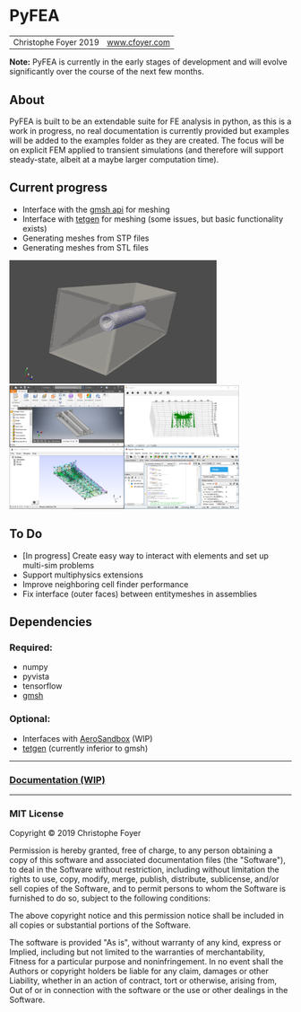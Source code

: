 <h1 id="pyfea">PyFEA</h1>

<table>
  <tbody>
    <tr>
      <td>Christophe Foyer 2019</td>
      <td><a href="https://www.cfoyer.com">www.cfoyer.com</a></td>
    </tr>
  </tbody>
</table>

<p><strong>Note:</strong> PyFEA is currently in the early stages of development and will evolve significantly over the course of the next few months.</p>

<h2 id="about">About</h2>
<p>PyFEA is built to be an extendable suite for FE analysis in python, as this is a work in progress, no real documentation is currently provided but examples will be added to the examples folder as they are created. 
The focus will be on explicit FEM applied to transient simulations (and therefore will support steady-state, albeit at a maybe larger computation time).</p>

<h2 id="current-progress">Current progress</h2>
<ul>
  <li>Interface with the <a href="https://gitlab.onelab.info/gmsh/gmsh/blob/master/api/gmsh.py">gmsh api</a> for meshing</li>
  <li>Interface with <a href="https://github.com/pyvista/tetgen/tree/master/tetgen">tetgen</a> for meshing (some issues, but basic functionality exists)</li>
  <li>Generating meshes from STP files</li>
  <li>Generating meshes from STL files</li>
</ul>

<div>
<img src="project_files/screenshots/meshing2.png" height=220 />
<img src="project_files/screenshots/meshing.png" height=220 />
</div>

<h2 id="to-do">To Do</h2>
<ul>
  <li>[In progress] Create easy way to interact with elements and set up multi-sim problems</li>
  <li>Support multiphysics extensions</li>
  <li>Improve neighboring cell finder performance</li>
  <li>Fix interface (outer faces) between entitymeshes in assemblies</li>
</ul>

<h2 id="dependencies">Dependencies</h2>
<h3 id="required">Required:</h3>
<ul>
  <li>numpy</li>
  <li>pyvista</li>
  <li>tensorflow</li>
  <li><a href="https://gmsh.info/">gmsh</a></li>
</ul>

<h3 id="optional">Optional:</h3>
<ul>
  <li>Interfaces with <a href="https://github.com/peterdsharpe/AeroSandbox">AeroSandbox</a> (WIP)</li>
  <li><a href="https://github.com/pyvista/tetgen/tree/master/tetgen">tetgen</a> (currently inferior to gmsh)</li>
</ul>

<hr />

<h3 id="documentation-wip"><a href="http://pyfea.cfoyer.com/docs/build/html/index.html">Documentation (WIP)</a></h3>

<hr />

<h3 id="mit-license">MIT License</h3>

<p>Copyright © 2019 Christophe Foyer</p>

<p>Permission is hereby granted, free of charge, to any person obtaining a copy
of this software and associated documentation files (the "Software"), to deal
in the Software without restriction, including without limitation the rights
to use, copy, modify, merge, publish, distribute, sublicense, and/or sell
copies of the Software, and to permit persons to whom the Software is
furnished to do so, subject to the following conditions:</p>

<p>The above copyright notice and this permission notice shall be included in all
copies or substantial portions of the Software.</p>

<p>The software is provided "As is", without warranty of any kind, express or
Implied, including but not limited to the warranties of merchantability,
Fitness for a particular purpose and noninfringement. In no event shall the
Authors or copyright holders be liable for any claim, damages or other
Liability, whether in an action of contract, tort or otherwise, arising from,
Out of or in connection with the software or the use or other dealings in the
Software.</p>
